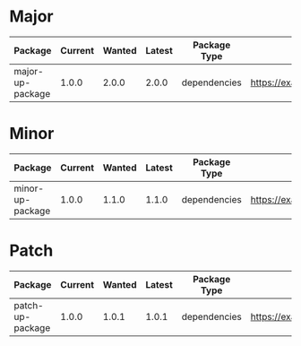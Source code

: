 # Major
| Package | Current | Wanted | Latest | Package Type | URL | CHANGELOG |
|---|---|---|---|---|---|---|
| major-up-package | 1.0.0 | 2.0.0 | 2.0.0 | dependencies | https://example.com/major | https://example.com/major-up-package/changelog |

# Minor
| Package | Current | Wanted | Latest | Package Type | URL | CHANGELOG |
|---|---|---|---|---|---|---|
| minor-up-package | 1.0.0 | 1.1.0 | 1.1.0 | dependencies | https://example.com/minor | https://example.com/minor-up-package/changelog |

# Patch
| Package | Current | Wanted | Latest | Package Type | URL | CHANGELOG |
|---|---|---|---|---|---|---|
| patch-up-package | 1.0.0 | 1.0.1 | 1.0.1 | dependencies | https://example.com/patch | https://example.com/patch-up-package/changelog |
